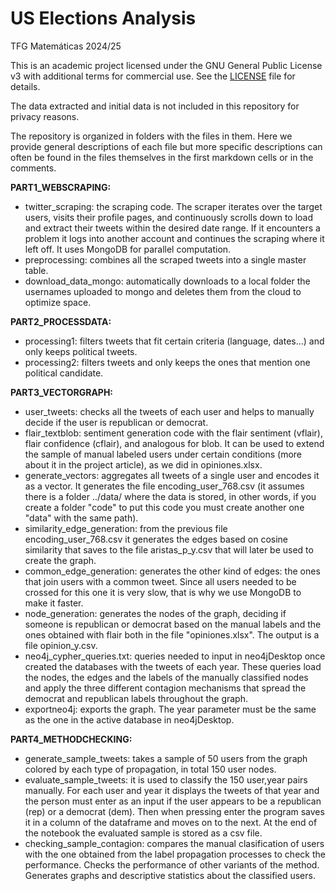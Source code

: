 # US Elections Analysis
TFG Matemáticas 2024/25

This is an academic project licensed under the GNU General Public License v3 with additional terms for commercial use. See the [LICENSE](./LICENSE) file for details.

The data extracted and initial data is not included in this repository for privacy reasons.

The repository is organized in folders with the files in them. Here we provide general descriptions of each file but more specific descriptions can often be found in the files themselves in the first markdown cells or in the comments.

**PART1_WEBSCRAPING:**
<ul>
<li>twitter_scraping: the scraping code. The scraper iterates over the target users, visits their profile pages, and continuously scrolls down to load and extract their tweets within the desired date range. If it encounters a problem it logs into another account and continues the scraping where it left off. It uses MongoDB for parallel computation.</li>

<li>preprocessing: combines all the scraped tweets into a single master table.</li>

<li>download_data_mongo: automatically downloads to a local folder the usernames uploaded to mongo and deletes them from the cloud to optimize space.</li>
</ul>

**PART2_PROCESSDATA:**
<ul>
<li>processing1: filters tweets that fit certain criteria (language, dates...) and only keeps political tweets.</li>

<li>processing2: filters tweets and only keeps the ones that mention one political candidate.</li>
</ul>

**PART3_VECTORGRAPH:**
<ul>
<li>user_tweets: checks all the tweets of each user and helps to manually decide if the user is republican or democrat.</li>

<li>flair_textblob: sentiment generation code with the flair sentiment (vflair), flair confidence (cflair), and analogous for blob. It can be used to extend the sample of manual labeled users under certain conditions (more about it in the project article), as we did in opiniones.xlsx.</li>

<li>generate_vectors: aggregates all tweets of a single user and encodes it as a vector. It generates the file encoding_user_768.csv (it assumes there is a folder ../data/ where the data is stored, in other words, if you create a folder "code" to put this code you must create another one "data" with the same path).</li>

<li>similarity_edge_generation: from the previous file encoding_user_768.csv it generates the edges based on cosine similarity that saves to the file aristas_p_y.csv that will later be used to create the graph.</li>

<li>common_edge_generation: generates the other kind of edges: the ones that join users with a common tweet. Since all users needed to be crossed for this one it is very slow, that is why we use MongoDB to make it faster.</li>

<li>node_generation: generates the nodes of the graph, deciding if someone is republican or democrat based on the manual labels and the ones obtained with flair both in the file "opiniones.xlsx". The output is a file opinion_y.csv.</li>

<li>neo4j_cypher_queries.txt: queries needed to input in neo4jDesktop once created the databases with the tweets of each year. These queries load the nodes, the edges and the labels of the manually classified nodes and apply the three different contagion mechanisms that spread the democrat and republican labels throughout the graph.</li>

<li>exportneo4j: exports the graph. The year parameter must be the same as the one in the active database in neo4jDesktop.</li>
</ul>

**PART4_METHODCHECKING:**

<ul>
<li> generate_sample_tweets: takes a sample of 50 users from the graph colored by each type of propagation, in total 150 user nodes.</li> 
<li> evaluate_sample_tweets: it is used to classify the 150 user,year pairs manually. For each user and year it displays the tweets of that year and the person must enter as an input if the user appears to be a republican (rep) or a democrat (dem). Then when pressing enter the program saves it in a column of the dataframe and moves on to the next. At the end of the notebook the evaluated sample is stored as a csv file.</li>
<li> checking_sample_contagion: compares the manual clasification of users with the one obtained from the label propagation processes to check the performance. Checks the performance of other variants of the method. Generates graphs and descriptive statistics about the classified users.
</li>
</ul>
